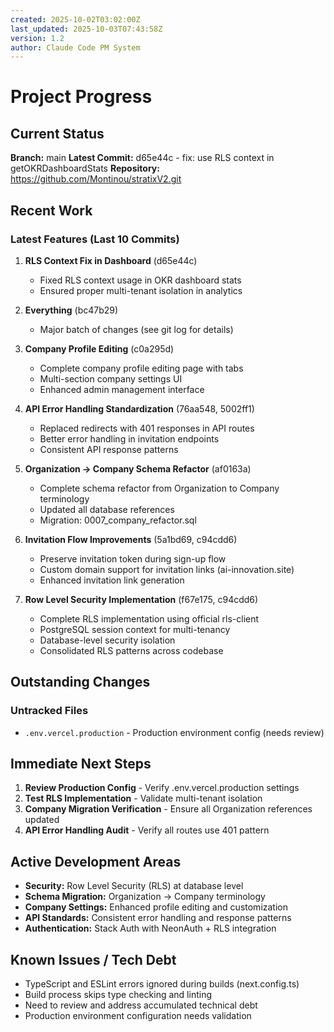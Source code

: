 ```yaml
---
created: 2025-10-02T03:02:00Z
last_updated: 2025-10-03T07:43:58Z
version: 1.2
author: Claude Code PM System
---
```


# Project Progress

## Current Status

**Branch:** main
**Latest Commit:** d65e44c - fix: use RLS context in getOKRDashboardStats
**Repository:** https://github.com/Montinou/stratixV2.git

## Recent Work

### Latest Features (Last 10 Commits)
1. **RLS Context Fix in Dashboard** (d65e44c)
   - Fixed RLS context usage in OKR dashboard stats
   - Ensured proper multi-tenant isolation in analytics

2. **Everything** (bc47b29)
   - Major batch of changes (see git log for details)

3. **Company Profile Editing** (c0a295d)
   - Complete company profile editing page with tabs
   - Multi-section company settings UI
   - Enhanced admin management interface

4. **API Error Handling Standardization** (76aa548, 5002ff1)
   - Replaced redirects with 401 responses in API routes
   - Better error handling in invitation endpoints
   - Consistent API response patterns

5. **Organization → Company Schema Refactor** (af0163a)
   - Complete schema refactor from Organization to Company terminology
   - Updated all database references
   - Migration: 0007_company_refactor.sql

6. **Invitation Flow Improvements** (5a1bd69, c94cdd6)
   - Preserve invitation token during sign-up flow
   - Custom domain support for invitation links (ai-innovation.site)
   - Enhanced invitation link generation

7. **Row Level Security Implementation** (f67e175, c94cdd6)
   - Complete RLS implementation using official rls-client
   - PostgreSQL session context for multi-tenancy
   - Database-level security isolation
   - Consolidated RLS patterns across codebase

## Outstanding Changes

### Untracked Files
- `.env.vercel.production` - Production environment config (needs review)

## Immediate Next Steps

1. **Review Production Config** - Verify .env.vercel.production settings
2. **Test RLS Implementation** - Validate multi-tenant isolation
3. **Company Migration Verification** - Ensure all Organization references updated
4. **API Error Handling Audit** - Verify all routes use 401 pattern

## Active Development Areas

- **Security:** Row Level Security (RLS) at database level
- **Schema Migration:** Organization → Company terminology
- **Company Settings:** Enhanced profile editing and customization
- **API Standards:** Consistent error handling and response patterns
- **Authentication:** Stack Auth with NeonAuth + RLS integration

## Known Issues / Tech Debt

- TypeScript and ESLint errors ignored during builds (next.config.ts)
- Build process skips type checking and linting
- Need to review and address accumulated technical debt
- Production environment configuration needs validation
